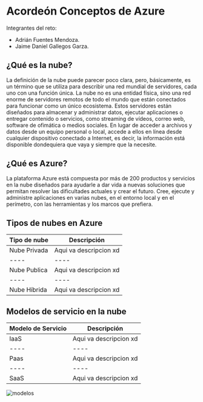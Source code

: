 # Acordeón Conceptos de Azure
Integrantes del reto:
* Adrián Fuentes Mendoza.
* Jaime Daniel Gallegos Garza.

## ¿Qué es la nube?

La definición de la nube puede parecer poco clara, pero, básicamente, es un término que se utiliza para describir una red mundial de servidores, cada uno con una función única. La nube no es una entidad física, sino una red enorme de servidores remotos de todo el mundo que están conectados para funcionar como un único ecosistema. Estos servidores están diseñados para almacenar y administrar datos, ejecutar aplicaciones o entregar contenido o servicios, como streaming de vídeos, correo web, software de ofimática o medios sociales. En lugar de acceder a archivos y datos desde un equipo personal o local, accede a ellos en línea desde cualquier dispositivo conectado a Internet, es decir, la información está disponible dondequiera que vaya y siempre que la necesite.

## ¿Qué es Azure? 

La plataforma Azure está compuesta por más de 200 productos y servicios en la nube diseñados para ayudarle a dar vida a nuevas soluciones que permitan resolver las dificultades actuales y crear el futuro. Cree, ejecute y administre aplicaciones en varias nubes, en el entorno local y en el perímetro, con las herramientas y los marcos que prefiera.


## Tipos de nubes en Azure

|Tipo de nube|Descripción|
|----|----|
|Nube Privada|Aqui va descripcion xd|
|----|----|
|Nube Publica|Aqui va descripcion xd|
|----|----|
|Nube Híbrida|Aqui va descripcion xd|

## Modelos de servicio en la nube

|Modelo de Servicio|Descripción|
|----|----|
|IaaS|Aqui va descripcion xd|
|----|----|
|Paas|Aqui va descripcion xd|
|----|----|
|SaaS|Aqui va descripcion xd|

![modelos](https://www.stackscale.com/wp-content/uploads/2020/04/modelos-servicios-cloud-iaas-paas-saas-stackscale.jpg)












